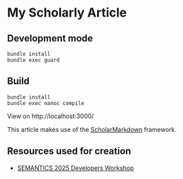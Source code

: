 # My Scholarly Article

## Development mode
```
bundle install
bundle exec guard
```

## Build
```
bundle install
bundle exec nanoc compile
```

View on http://localhost:3000/

This article makes use of the [ScholarMarkdown](https://github.com/rubensworks/ScholarMarkdown/) framework.

## Resources used for creation

* [SEMANTICS 2025 Developers Workshop](https://semantics2025.semdev.org/)
